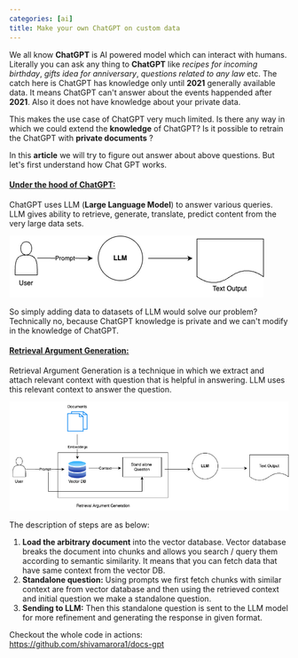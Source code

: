 ```yaml
---
categories: [ai]
title: Make your own ChatGPT on custom data
---
```

We all know **ChatGPT** is AI powered model which can interact with humans. Literally you can ask any thing to **ChatGPT** like *recipes for incoming birthday*, *gifts idea for anniversary*, *questions related to any law* etc. The catch here is ChatGPT has knowledge only until **2021** generally available data. It means ChatGPT can't answer about the events happended after **2021**. Also it does not have knowledge about your private data.

This makes the use case of ChatGPT very much limited. Is there any way in which we could extend the **knowledge** of ChatGPT? Is it possible to retrain the ChatGPT with **private documents** ?

In this **article** we will try to figure out answer about above questions. But let's first understand how Chat GPT works. 

#### <u>Under the hood of ChatGPT:</u>
ChatGPT uses LLM (**Large Language Model**) to answer various queries. LLM gives ability to retrieve, generate, translate, predict content from the very large data sets.

![chat_gpt_working](/assets/images/chat_gpt_working.png)

So simply adding data to datasets of LLM would solve our problem? Technically no, because ChatGPT knowledge is private and we can't modify in the knowledge of ChatGPT. 

#### <u>Retrieval Argument Generation:</u> 
Retrieval Argument Generation is a technique in which we extract and attach relevant context with question that is helpful in answering. LLM uses this relevant context to answer the question.

![chat_gpt_working](/assets/images/chat_gpt_embeddings_working.png)

The description of steps are as below:
1. <b>Load the arbitrary document</b> into the vector database. Vector database breaks the document into chunks and allows you search / query them according to semantic similarity. It means that you can fetch data that have same context from the vector DB.
2. <b>Standalone question:</b> Using prompts we first fetch chunks with similar context are from vector database and then using the retrieved context and initial question we make a standalone question.
3. <b>Sending to LLM:</b> Then this standalone question is sent to the LLM model for more refinement and generating the response in given format.

Checkout the whole code in actions: <br>
<a href="https://github.com/shivamarora1/docs-gpt">https://github.com/shivamarora1/docs-gpt</a>